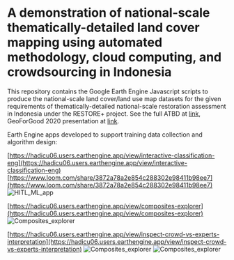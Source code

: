 # A demonstration of national-scale thematically-detailed land cover mapping using automated methodology, cloud computing, and crowdsourcing in Indonesia 

This repository contains the Google Earth Engine Javascript scripts to produce the national-scale land cover/land use map datasets for the given requirements of thematically-detailed national-scale restoration assessment in
Indonesia under the RESTORE+ project. See the full ATBD at 
[link](https://www.restoreplus.org/uploads/1/0/4/5/104525257/restore__technical_report_land_cover_mapping_july2022.pdf), GeoForGood 2020 presentation at [link](https://www.youtube.com/watch?v=JhtLs2sPPTk).


Earth Engine apps developed to support training data collection and algorithm design:


[https://hadicu06.users.earthengine.app/view/interactive-classification-eng](https://hadicu06.users.earthengine.app/view/interactive-classification-eng)
[https://www.loom.com/share/3872a78a2e854c288302e98411b98ee7](https://www.loom.com/share/3872a78a2e854c288302e98411b98ee7)
![HITL_ML_app]('assets/../assets/HITL_ML_app.jpeg')


[https://hadicu06.users.earthengine.app/view/composites-explorer](https://hadicu06.users.earthengine.app/view/composites-explorer)
![Composites_explorer]('assets/../assets/Composites_explorer.png')


[https://hadicu06.users.earthengine.app/view/inspect-crowd-vs-experts-interpretation](https://hadicu06.users.earthengine.app/view/inspect-crowd-vs-experts-interpretation)
![Composites_explorer]('assets/../assets/Inspect_experts_vs_crowd_part1.png')
![Composites_explorer]('assets/../assets/Inspect_experts_vs_crowd_part2.png')
